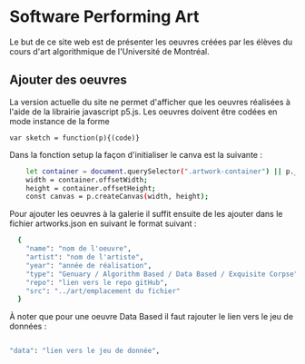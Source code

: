# Software Performing Art

Le but de ce site web est de présenter les oeuvres créées par les élèves du cours d'art algorithmique de l'Université de Montréal.

## Ajouter des oeuvres
La version actuelle du site ne permet d'afficher que les oeuvres réalisées à l'aide de la librairie javascript p5.js.
Les oeuvres doivent être codées en mode instance de la forme 

`var sketch = function(p){(code)}`

Dans la fonction setup la façon d'initialiser le canva est la suivante :

```bash
    let container = document.querySelector(".artwork-container") || p._userNode;
    width = container.offsetWidth;
    height = container.offsetHeight;
    const canvas = p.createCanvas(width, height);
```


Pour ajouter les oeuvres à la galerie il suffit ensuite de les ajouter dans le fichier artworks.json en suivant le format suivant :

```bash
  {
    "name": "nom de l'oeuvre",
    "artist": "nom de l'artiste",
    "year": "année de réalisation",
    "type": "Genuary / Algorithm Based / Data Based / Exquisite Corpse",
    "repo": "lien vers le repo gitHub",
    "src": "../art/emplacement du fichier"
  }
```
À noter que pour une oeuvre Data Based il faut rajouter le lien vers le jeu de données :

```bash

"data": "lien vers le jeu de donnée",
 
```
